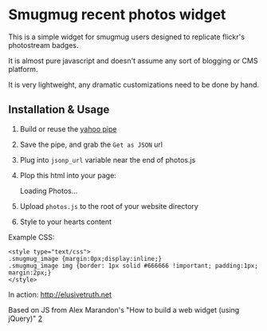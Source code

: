 # Smugmug recent photos widget

This is a simple widget for smugmug users designed to replicate flickr's
photostream badges.

It is almost pure javascript and doesn't assume any sort of blogging or CMS
platform.

It is very lightweight, any dramatic customizations need to be done
by hand.

## Installation & Usage

1. Build or reuse the [yahoo pipe][1]
2. Save the pipe, and grab the `Get as JSON` url
3. Plug into `jsonp_url` variable near the end of photos.js
4. Plop this html into your page:

    <div id="smugmug_photos"><script src="/photos.js" type="text/javascript"></script>
    <div class="loading">Loading Photos...</div></div>

6. Upload `photos.js` to the root of your website directory
7. Style to your hearts content

Example CSS:

    <style type="text/css">
    .smugmug_image {margin:0px;display:inline;}
    .smugmug_image img {border: 1px solid #666666 !important; padding:1px; margin:2px;}
    </style>

In action: http://elusivetruth.net

Based on JS from Alex Marandon's "How to build a web widget (using jQuery)" [2]

[1]: http://pipes.yahoo.com/pipes/pipe.info?_id=06c20c592c63684bf5315b9c9e534180
[2]: http://alexmarandon.com/articles/web_widget_jquery/


